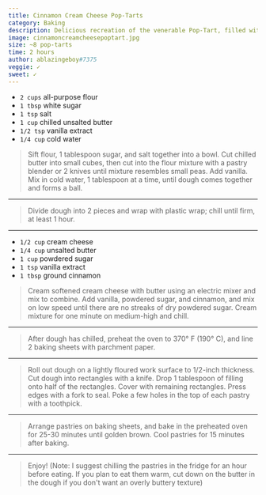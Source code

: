 ```yaml
---
title: Cinnamon Cream Cheese Pop-Tarts
category: Baking
description: Delicious recreation of the venerable Pop-Tart, filled with a rich cream cheese filling!
image: cinnamoncreamcheesepoptart.jpg
size: ~8 pop-tarts
time: 2 hours
author: ablazingeboy#7375
veggie: ✓
sweet: ✓
---
```


* `2 cups` all-purpose flour
* `1 tbsp` white sugar
* `1 tsp` salt
* `1 cup` chilled unsalted butter
* `1/2 tsp` vanilla extract
* `1/4 cup` cold water

> Sift flour, 1 tablespoon sugar, and salt together into a bowl. Cut chilled butter into small cubes, then cut into the flour mixture with a pastry blender or 2 knives until mixture resembles small peas. Add vanilla. Mix in cold water, 1 tablespoon at a time, until dough comes together and forms a ball.

---

> Divide dough into 2 pieces and wrap with plastic wrap; chill until firm, at least 1 hour.

---

* `1/2 cup` cream cheese
* `1/4 cup` unsalted butter
* `1 cup` powdered sugar
* `1 tsp` vanilla extract
* `1 tbsp` ground cinnamon

> Cream softened cream cheese with butter using an electric mixer and mix to combine. Add vanilla, powdered sugar, and cinnamon, and mix on low speed until there are no streaks of dry powdered sugar. Cream mixture for one minute on medium-high and chill.

---

> After dough has chilled, preheat the oven to 370° F (190° C), and line 2 baking sheets with parchment paper.

---

> Roll out dough on a lightly floured work surface to 1/2-inch thickness. Cut dough into rectangles with a knife. Drop 1 tablespoon of filling onto half of the rectangles. Cover with remaining rectangles. Press edges with a fork to seal. Poke a few holes in the top of each pastry with a toothpick.

---

> Arrange pastries on baking sheets, and bake in the preheated oven for 25-30 minutes until golden brown. Cool pastries for 15 minutes after baking.

---

> Enjoy! (Note: I suggest chilling the pastries in the fridge for an hour before eating. If you plan to eat them warm, cut down on the butter in the dough if you don't want an overly buttery texture)
